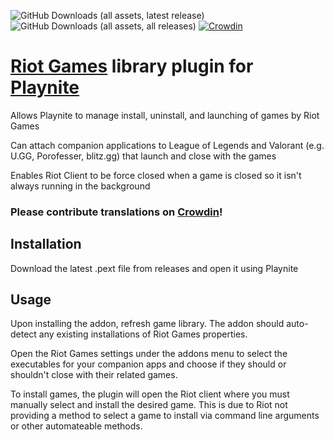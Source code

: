 ![GitHub Downloads (all assets, latest release)](https://img.shields.io/github/downloads/ASchoe311/RiotGamesLibrary/latest/total?label=Latest%20Release%20Downloads)    ![GitHub Downloads (all assets, all releases)](https://img.shields.io/github/downloads/ASchoe311/RiotGamesLibrary/total?label=Lifetime%20Downloads)
[![Crowdin](https://badges.crowdin.net/riot-games-library/localized.svg)](https://crowdin.com/project/riot-games-library)


# [Riot Games](https://riotgames.com/) library plugin for [Playnite](https://playnite.link/)

Allows Playnite to manage install, uninstall, and launching of games by Riot Games

Can attach companion applications to League of Legends and Valorant (e.g. U.GG, Porofesser, blitz.gg) that launch and close with the games

Enables Riot Client to be force closed when a game is closed so it isn't always running in the background

### Please contribute translations on [Crowdin](https://crowdin.com/project/riot-games-library)!

## Installation

Download the latest .pext file from releases and open it using Playnite

## Usage

Upon installing the addon, refresh game library. The addon should auto-detect any existing installations of Riot Games properties.

Open the Riot Games settings under the addons menu to select the executables for your companion apps and choose if they should or shouldn't close with their related games.

To install games, the plugin will open the Riot client where you must manually select and install the desired game. This is due to Riot not providing a method to select a game to install via command line arguments or other automateable methods.
